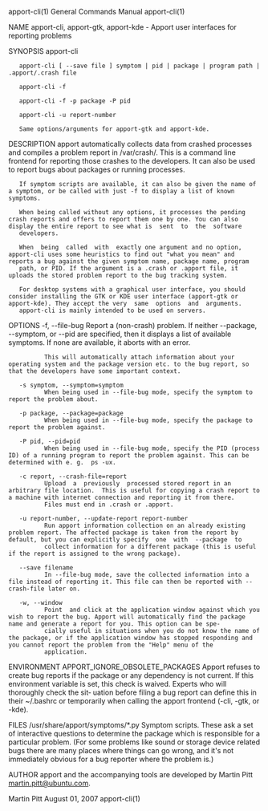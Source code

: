apport-cli(1)                                                                            General Commands Manual                                                                            apport-cli(1)

NAME
       apport-cli, apport-gtk, apport-kde - Apport user interfaces for reporting problems

SYNOPSIS
       apport-cli

       apport-cli [ --save file ] symptom | pid | package | program path | .apport/.crash file

       apport-cli -f

       apport-cli -f -p package -P pid

       apport-cli -u report-number

       Same options/arguments for apport-gtk and apport-kde.

DESCRIPTION
       apport automatically collects data from crashed processes and compiles a problem report in /var/crash/. This is a command line frontend for reporting those crashes to the developers. It can also
       be used to report bugs about packages or running processes.

       If symptom scripts are available, it can also be given the name of a symptom, or be called with just -f to display a list of known symptoms.

       When being called without any options, it processes the pending crash reports and offers to report them one by one. You can also display the entire report to see what is  sent  to  the  software
       developers.

       When  being  called  with  exactly one argument and no option, apport-cli uses some heuristics to find out "what you mean" and reports a bug against the given symptom name, package name, program
       path, or PID. If the argument is a .crash or .apport file, it uploads the stored problem report to the bug tracking system.

       For desktop systems with a graphical user interface, you should consider installing the GTK or KDE user interface (apport-gtk or apport-kde). They accept the very  same  options  and  arguments.
       apport-cli is mainly intended to be used on servers.

OPTIONS
       -f, --file-bug
              Report a (non-crash) problem. If neither --package, --symptom, or --pid are specified, then it displays a list of available symptoms. If none are available, it aborts with an error.

              This will automatically attach information about your operating system and the package version etc. to the bug report, so that the developers have some important context.

       -s symptom, --symptom=symptom
              When being used in --file-bug mode, specify the symptom to report the problem about.

       -p package, --package=package
              When being used in --file-bug mode, specify the package to report the problem against.

       -P pid, --pid=pid
              When being used in --file-bug mode, specify the PID (process ID) of a running program to report the problem against. This can be determined with e. g.  ps -ux.

       -c report, --crash-file=report
              Upload  a  previously  processed stored report in an arbitrary file location.  This is useful for copying a crash report to a machine with internet connection and reporting it from there.
              Files must end in .crash or .apport.

       -u report-number, --update-report report-number
              Run apport information collection on an already existing problem report. The affected package is taken from the report by default, but you can explicitly specify  one  with  --package  to
              collect information for a different package (this is useful if the report is assigned to the wrong package).

       --save filename
              In --file-bug mode, save the collected information into a file instead of reporting it. This file can then be reported with --crash-file later on.

       -w, --window
              Point  and click at the application window against which you wish to report the bug. Apport will automatically find the package name and generate a report for you. This option can be spe‐
              cially useful in situations when you do not know the name of the package, or if the application window has stopped responding and you cannot report the problem from the "Help" menu of the
              application.

ENVIRONMENT
       APPORT_IGNORE_OBSOLETE_PACKAGES
              Apport refuses to create bug reports if the package or any dependency is not current. If this environment variable is set, this check is waived. Experts who will thoroughly check the sit‐
              uation before filing a bug report can define this in their ~/.bashrc or temporarily when calling the apport frontend (-cli, -gtk, or -kde).

FILES
       /usr/share/apport/symptoms/*.py
              Symptom scripts. These ask a set of interactive questions to determine the package which is responsible for a particular problem. (For some problems like sound or storage  device  related
              bugs there are many places where things can go wrong, and it's not immediately obvious for a bug reporter where the problem is.)

AUTHOR
       apport and the accompanying tools are developed by Martin Pitt <martin.pitt@ubuntu.com>.

Martin Pitt                                                                                  August 01, 2007                                                                                apport-cli(1)
